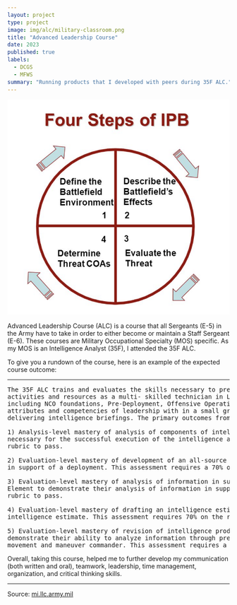 ```yaml
---
layout: project
type: project
image: img/alc/military-classroom.png
title: "Advanced Leadership Course"
date: 2023
published: true
labels:
  - DCGS
  - MFWS
summary: "Running products that I developed with peers during 35F ALC."
---
```


<img class="img-fluid" src="../img/alc/IPB.png">

Advanced Leadership Course (ALC) is a course that all Sergeants (E-5) in the Army have to take in order to either become or maintain a Staff Sergeant (E-6). These courses are Military Occupational Specialty (MOS) specific. As my MOS is an Intelligence Analyst (35F), I attended the 35F ALC.  

To give you a rundown of the course, here is an example of the expected course outcome:

<hr>

<pre>
The 35F ALC trains and evaluates the skills necessary to prepare 35F Staff Sergeants to lead and train Soldiers and manage intelligence 
activities and resources as a multi- skilled technician in Large Scale Combat Operations (LSCO). The 35F ALC consists of four modules 
including NCO foundations, Pre-Deployment, Offensive Operations and Stability Operations. Throughout these modules students exercise the 
attributes and competencies of leadership with in a small group environment, while conducting analysis, developing intelligence products and 
delivering intelligence briefings. The primary outcomes from teaching these modules include: 

1) Analysis-level mastery of analysis of components of intelligence architecture. Students assess coordination requirements that are 
necessary for the successful execution of the intelligence architecture plan in a written examination. This assessment requires 70% on the 
rubric to pass. 
  
2) Evaluation-level mastery of development of an all-source training plan. Students work individually to develop a near term training plan 
in support of a deployment. This assessment requires a 70% on the rubric to pass. 

3) Evaluation-level mastery of analysis of information in support of shaping operations. Students will work as a BOE Intelligence Support 
Element to demonstrate their analysis of information in support of shaping operations in phase 1. This assessment requires a 70% on the 
rubric to pass. 
  
4) Evaluation-level mastery of drafting an intelligence estimate in support of shaping operations. Students individually draft an 
intelligence estimate. This assessment requires 70% on the rubric to pass. 
  
5) Evaluation-level mastery of revision of intelligence products in support of shaping operations for warfighting functions. Students 
demonstrate their ability to analyze information through presentation of a Battle Update Briefing and describe how their products support a 
movement and maneuver commander. This assessment requires a 70% on the rubric to pass.
</pre>

Overall, taking this course, helped me to further develop my communication (both written and oral), teamwork, leadership, time management, organization, and critical thinking skills.

<hr>

Source: <a href="https://mi.llc.army.mil/"><i class="large github icon "></i>mi.llc.army.mil</a>
